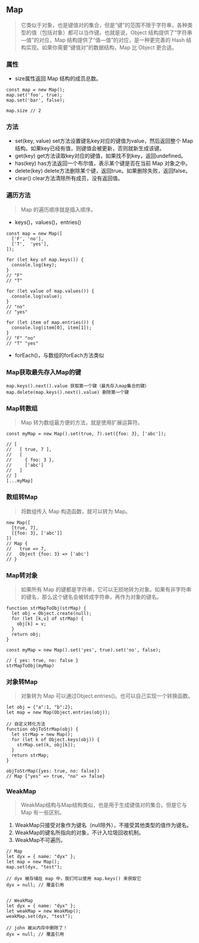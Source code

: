 ## Map
> 它类似于对象，也是键值对的集合，但是“键”的范围不限于字符串，各种类型的值（包括对象）都可以当作键。也就是说，Object 结构提供了“字符串—值”的对应，Map 结构提供了“值—值”的对应，是一种更完善的 Hash 结构实现。如果你需要“键值对”的数据结构，Map 比 Object 更合适。

### 属性
- size属性返回 Map 结构的成员总数。
```
const map = new Map();
map.set('foo', true);
map.set('bar', false);

map.size // 2
```
### 方法
- set(key, value)  set方法设置键名key对应的键值为value，然后返回整个 Map 结构。如果key已经有值，则键值会被更新，否则就新生成该键。
- get(key)  get方法读取key对应的键值，如果找不到key，返回undefined。
- has(key)  has方法返回一个布尔值，表示某个键是否在当前 Map 对象之中。
- delete(key)  delete方法删除某个键，返回true。如果删除失败，返回false。
- clear()   clear方法清除所有成员，没有返回值。

### 遍历方法
> Map 的遍历顺序就是插入顺序。

- keys()，values()，entries()
```
const map = new Map([
  ['F', 'no'],
  ['T',  'yes'],
]);

for (let key of map.keys()) {
  console.log(key);
}
// "F"
// "T"

for (let value of map.values()) {
  console.log(value);
}
// "no"
// "yes"

for (let item of map.entries()) {
  console.log(item[0], item[1]);
}
// "F" "no"
// "T" "yes"
```
- forEach()，与数组的forEach方法类似
### Map获取最先存入Map的键
```
map.keys().next().value 获取第一个键（最先存入map集合的键）
map.delete(map.keys().next().value) 删除第一个键
```
### Map转数组
> Map 转为数组最方便的方法，就是使用扩展运算符。

```
const myMap = new Map().set(true, 7).set({foo: 3}, ['abc']);

// [
//   [ true, 7 ],
//   [
//     { foo: 3 },
//     ['abc'] 
//   ]
// ]
[...myMap]
```
### 数组转Map
> 将数组传入 Map 构造函数，就可以转为 Map。

```
new Map([
  [true, 7],
  [{foo: 3}, ['abc']]
])
// Map {
//   true => 7,
//   Object {foo: 3} => ['abc']
// }
```
### Map转对象
> 如果所有 Map 的键都是字符串，它可以无损地转为对象。如果有非字符串的键名，那么这个键名会被转成字符串，再作为对象的键名。

```
function strMapToObj(strMap) {
  let obj = Object.create(null);
  for (let [k,v] of strMap) {
    obj[k] = v;
  }
  return obj;
}

const myMap = new Map().set('yes', true).set('no', false);

// { yes: true, no: false }
strMapToObj(myMap)
```
### 对象转Map
> 对象转为 Map 可以通过Object.entries()。也可以自己实现一个转换函数。

```
let obj = {"a":1, "b":2};
let map = new Map(Object.entries(obj));

// 自定义转化方法
function objToStrMap(obj) {
  let strMap = new Map();
  for (let k of Object.keys(obj)) {
    strMap.set(k, obj[k]);
  }
  return strMap;
}

objToStrMap({yes: true, no: false})
// Map {"yes" => true, "no" => false}
```
### WeakMap
> WeakMap结构与Map结构类似，也是用于生成键值对的集合。但是它与 Map 有一些区别。

1. WeakMap只接受对象作为键名（null除外），不接受其他类型的值作为键名。
2. WeakMap的键名所指向的对象，不计入垃圾回收机制。
3. WeakMap不可遍历。

```
// Map
let dyx = { name: "dyx" };
let map = new Map();
map.set(dyx, "test");

// dyx 被存储在 map 中，我们可以使用 map.keys() 来获取它
dyx = null; // 覆盖引用


// WeakMap
let dyx = { name: "dyx" };
let weakMap = new WeakMap();
weakMap.set(dyx, "test");

// john 被从内存中删除了！
dyx = null; // 覆盖引用
```


